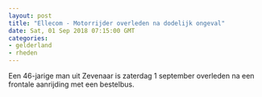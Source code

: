 ```yaml
---
layout: post
title: "Ellecom - Motorrijder overleden na dodelijk ongeval"
date: Sat, 01 Sep 2018 07:15:00 GMT
categories: 
- gelderland 
- rheden 
---
```


Een 46-jarige man uit Zevenaar is zaterdag 1 september overleden na een frontale aanrijding met een bestelbus.
